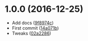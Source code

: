 <a name="1.0.0"></a>
# 1.0.0 (2016-12-25)

* Add docs ([9f8974c](https://github.com/kikobeats/hyperlru/commit/9f8974c))
* First commit ([14a071b](https://github.com/kikobeats/hyperlru/commit/14a071b))
* Tweaks ([02a2286](https://github.com/kikobeats/hyperlru/commit/02a2286))



